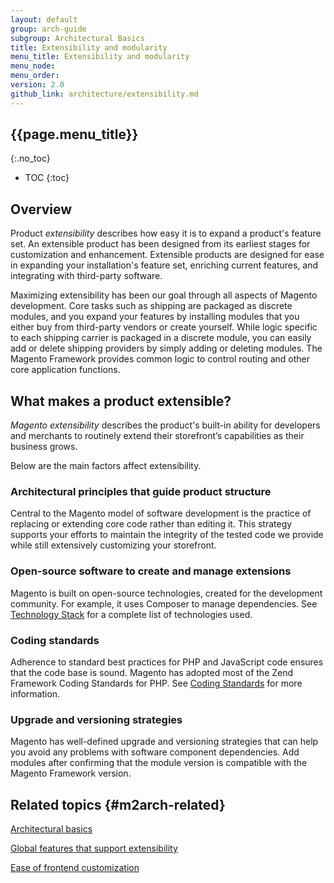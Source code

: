```yaml
---
layout: default
group: arch-guide
subgroup: Architectural Basics
title: Extensibility and modularity
menu_title: Extensibility and modularity
menu_node:
menu_order:
version: 2.0
github_link: architecture/extensibility.md
---
```


## {{page.menu_title}}
{:.no_toc}

* TOC
{:toc}

## Overview

Product <i>extensibility</i> describes how easy it is to expand a product's feature set. An extensible product has been designed from its earliest  stages for customization and enhancement. Extensible products are designed for ease in expanding your installation's feature set, enriching current features, and integrating with third-party software.

Maximizing extensibility has been our goal through all aspects of Magento development. Core tasks such as shipping are packaged as discrete modules, and you expand your features by installing modules that you either buy from third-party vendors or create yourself. While logic specific to each shipping carrier is packaged in a discrete module, you can easily add or delete shipping providers by simply adding or deleting modules. The Magento Framework provides common logic to control routing and other core application functions.

## What makes a product extensible?

<i>Magento extensibility</i> describes the product's built-in ability for developers and merchants to routinely extend their storefront’s capabilities as their business grows.

Below are the main factors affect extensibility.

### Architectural principles that guide product structure

Central to the Magento model of software development is the practice of replacing or extending core code rather than editing it. This strategy supports your efforts to maintain the integrity of the tested code we provide while still extensively customizing your storefront.

### Open-source software to create and manage extensions

Magento is built on open-source technologies, created for the development community. For example, it uses Composer to manage dependencies. See <a href="{{page.baseurl}}architecture/tech-stack.html">Technology Stack</a> for a complete list of technologies used.

### Coding standards

Adherence to standard best practices for PHP and JavaScript code ensures that the code base is sound. Magento has adopted most of the Zend Framework Coding Standards for PHP. See <a href="{{page.baseurl}}coding-standards/bk-coding-standards.html">Coding Standards</a> for more information.

### Upgrade and versioning strategies

Magento has well-defined upgrade and versioning strategies that can help you avoid any problems with software component dependencies. Add modules after confirming that the module version is compatible with the Magento Framework version.

## Related topics {#m2arch-related}

<a href="{{page.baseurl}}architecture/archi_perspectives/ABasics_intro.html">Architectural basics</a>

<a href="{{page.baseurl}}architecture/global_extensibility_features.html">Global features that support extensibility</a>

<a href="{{page.baseurl}}architecture/frontend_custom_strategies.html">Ease of frontend customization</a>
